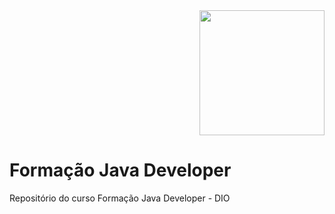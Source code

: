 <img src='https://github.com/alebona/Formacao-Java-Developer/assets/6590228/d19a99ed-2241-43bf-ab29-75a14f1fb611' style='width: 200px; heigth: auto; margin-left: auto; margin-rigth: auto; display: block;'>

# Formação Java Developer
Repositório do curso Formação Java Developer - DIO
